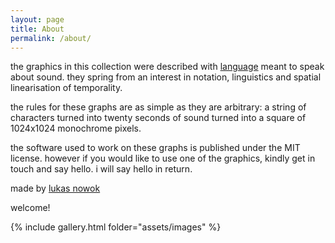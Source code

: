 ```yaml
---
layout: page
title: About
permalink: /about/
---
```

the graphics in this collection were described with [language](https://supercollider.github.io/) meant to speak about sound. they spring from an interest in notation, linguistics and spatial linearisation of temporality.

the rules for these graphs are as simple as they are arbitrary: a string of characters turned into twenty seconds of sound turned into a square of 1024x1024 monochrome pixels.

the software used to work on these graphs is published under the MIT license. however if you would like to use one of the graphics, kindly get in touch and say hello. i will say hello in return.

made by [lukas nowok](http://lukasnowok.org/)

welcome!

{% include gallery.html folder="assets/images" %}
